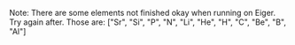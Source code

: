 Note:
There are some elements not finished okay when running on Eiger.
Try again after. 
Those are: ["Sr", "Si", "P", "N", "Li", "He", "H", "C", "Be", "B", "Al"]